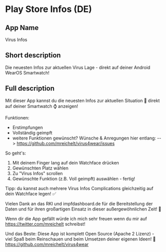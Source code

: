 # Play Store Infos (DE)

## App Name

Virus Infos

## Short description

Die neuesten Infos zur aktuellen Virus Lage - direkt auf deiner Android WearOS Smartwatch!

## Full description

Mit dieser App kannst du die neuesten Infos zur aktuellen Situation 🦠 direkt auf deiner Smartwatch ⌚️ anzeigen!

Funktionen:
 - Erstimpfungen
 - Vollständig geimpft
 - weitere Funktionen gewünscht? Wünsche & Anregungen hier entlang:
   --> https://github.com/mreichelt/virus4wear/issues

So geht's:
1. Mit deinem Finger lang auf dein Watchface drücken
2. Gewünschten Platz wählen
3. Zu "Virus Infos" scrollen
4. Gewünschte Funktion (z.B. Voll geimpft) auswählen - fertig!

Tipp: du kannst auch mehrere Virus Infos Complications gleichzeitig auf dein Watchface legen! ✅

Vielen Dank an das RKI und impfdashboard.de für die Bereitstellung der Daten und für ihren großartigen Einsatz in dieser außergewöhnlichen Zeit! 👏

Wenn dir die App gefällt würde ich mich sehr freuen wenn du mir auf https://twitter.com/mreichelt schreibst!

Und das Beste: Diese App ist komplett Open Source (Apache 2 Lizenz) - viel Spaß beim Reinschauen und beim Umsetzen deiner eigenen Ideen! 🌟
https://github.com/mreichelt/virus4wear

